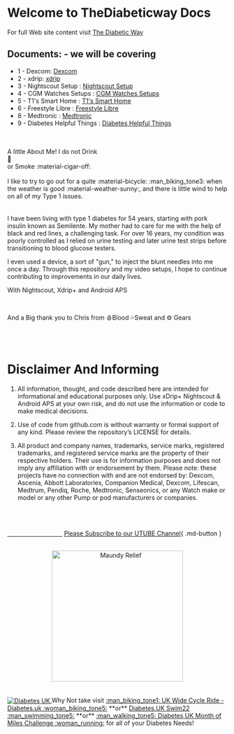 # Welcome to TheDiabeticway Docs

For full Web site content visit <a href="https://www.thediabeticway.co.uk/index.php/en/" target="_blank" title="The Diabetic Way">The Diabetic Way</a>

## Documents: - we will be covering

* 1 - Dexcom: 
<a href="https://atlas-night-out.github.io/Nightscout-xdrip-AAPS/user-guide/Dexcom/Dexcom%20G6_One/">Dexcom</a>
* 2 - xdrip:
 <a href="https://atlas-night-out.github.io/Nightscout-xdrip-AAPS/user-guide/xdrip/xdrip%20-%20Intro/"> xdrip</a> 
* 3 - Nightscout Setup
: <a href="https://atlas-night-out.github.io/Xdrip-AndroidAps-Nightscout-readthetips/Nightscout/Setting_up_Github_Account_part1/">Nightscout Setup</a> 
* 4 - CGM Watches Setups
: <a href="https://atlas-night-out.github.io/Xdrip-AndroidAps-Nightscout-readthetips/watches/Watches/">CGM Watches Setups</a>
* 5 - T1's Smart Home
: <a href="https://atlas-night-out.github.io/Nightscout-xdrip-AAPS/user-guide/Alexa/T1_Pro_Cube/Aqara T1 Pro cube Setup to Echo Show/">T1's Smart Home</a>
* 6 - Freestyle Libre
: <a href="https://atlas-night-out.github.io/Nightscout-xdrip-AAPS/user-guide/FreestyleLibre/How_to_setup_FreeStyle_Libre_2/">Freestyle Libre</a>
* 8 - Medtronic
: <a href="https://atlas-night-out.github.io/Nightscout-xdrip-AAPS/user-guide/Medtronic/Disclaimer%20and%20Warning/">Medtronic</a>
* 9 - Diabetes Helpful Things
: <a href="https://atlas-night-out.github.io/Nightscout-xdrip-AAPS/user-guide/Helpful/Helplinks/">Diabetes Helpful Things</a> 

<br><br>
A little About Me!
I do not Drink<br>
:beer:<br>
or Smoke :material-cigar-off: <br><br>
        I like to try to go out for a quite :material-bicycle: :man_biking_tone3: when the weather is good :material-weather-sunny:, and there is little wind to help on all of my Type 1 issues.<br>    
<br>
I have been living with type 1 diabetes for 54 years, starting with pork insulin known as Semilente. My mother had to care for me with the help of black and red lines, a challenging task. For over 16 years, my condition was poorly controlled as I relied on urine testing and later urine test strips before transitioning to blood glucose testers.<br>

I even used a device, a sort of "gun," to inject the blunt needles into me once a day. Through this repository and my video setups, I hope to continue contributing to improvements in our daily lives. <br>



With Nightscout, Xdrip+ and Android APS

<br>

 And a Big thank you to Chris from 🩸Blood 💦Sweat and ⚙ Gears      

<br>
<br>

# Disclaimer And Informing
1.	All information, thought, and code described here are intended for informational and educational purposes only. Use xDrip+ Nightscout & Android APS at your own risk, and do not use the information or code to make medical decisions.<br>

2.	Use of code from github.com is without warranty or formal support of any kind. Please review the repository’s LICENSE for details.<br>

3.	All product and company names, trademarks, service marks, registered trademarks, and registered service marks are the property of their respective holders. Their use is for information purposes and does not imply any affiliation with or endorsement by them.
Please note: these projects have no connection with and are not endorsed by: Dexcom, Ascenia, Abbott Laboratories, Companion Medical, Dexcom, Lifescan, Medtrum, Pendiq, Roche, Medtronic, Senseonics, or any Watch make or model or any other Pump or pod manufacturers or companies.
<br><br>
<br><br>


[&emsp;&emsp;&emsp;&emsp;&emsp;&emsp;&emsp;&emsp;&emsp;]()
[Please Subscribe to our UTUBE Channel](https://www.youtube.com/channel/UC9TwtBefjjKw_uKHiIWMkBA?sub_confirmation=1){ .md-button }

<br>
<a href="https://maundyrelief.org.uk/" target="_blank">
  <center><img width="300" height="auto" border="0" align=""  src="https://github.com/user-attachments/assets/585dd221-4f22-4e83-978d-3eedb39d3ca9" title="Maundy Relief"/></center></a>
<br>

<br>
<a href="https://www.diabetes.org.uk/" target="_blank">
<img width="auto" height="auto" border="0" align="center"  src="https://github.com/user-attachments/assets/21b87537-f1fa-4e01-904c-132085884544" title="Diabetes UK"/> </a>Why Not take visit <a href="https://www.diabetes.org.uk/support-us/fundraise/fundraising-events/pedal-for-progress" target="_blank"> :man_biking_tone1: UK Wide Cycle Ride - Diabetes.uk :woman_biking_tone5:</a> **or** <a href="https://swim22.diabetes.org.uk/?fbclid=IwAR3XSygKTkbU7l_Xgu88WU3Q3EYFrFoAj1STvQTVz_6X-xthmjqOUWMTiww" target="_blank">Diabetes.UK Swim22 :man_swimming_tone5:</a> **or** <a href="https://www.diabetes.org.uk/support-us/fundraise/fundraising-events/60-miles-challenge" target="_blank">:man_walking_tone5: Diabetes UK Month of Miles Challenge :woman_running:</a> for all of your Diabetes Needs!

